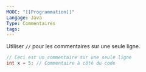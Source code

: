 ```yaml
---
MOOC: "[[Programmation]]"
Langage: Java
Type: Commentaires
tags:
---
```

Utiliser `//` pour les commentaires sur une seule ligne.
```java
// Ceci est un commentaire sur une seule ligne
int x = 5; // Commentaire à côté du code
```